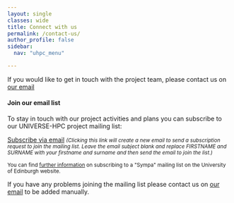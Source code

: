 ```yaml
---
layout: single
classes: wide
title: Connect with us
permalink: /contact-us/
author_profile: false
sidebar:
  nav: "uhpc_menu"

---
```

If you would like to get in touch with the project team, please contact us on [our email](mailto:info@universe-hpc.ac.uk)


#### Join our email list

To stay in touch with our project activities and plans you can subscribe to our
UNIVERSE-HPC project mailing list:

<a
href="mailto:sympa@mlist.is.ed.ac.uk?body=SUBSCRIBE%20universe-hpc%20FIRSTNAME%20SURNAME%20%0A%0AQUIT%0A%0A">Subscribe
via email</a> <small>_(Clicking this link will create a new email to send a
subscription request to join the mailing list. Leave the email subject blank
and replace FIRSTNAME and SURNAME with your firstname and surname and then send
the email to join the list.)_</small>

<small>You can find [further
information](https://www.ed.ac.uk/information-services/computing/comms-and-collab/email/lists/sympa/subscribe)
on subscribing to a "Sympa" mailing list on the University of Edinburgh
website.</small>

If you have any problems joining the mailing list please contact us on
[our email](mailto:info@universe-hpc.ac.uk) to be added manually.

